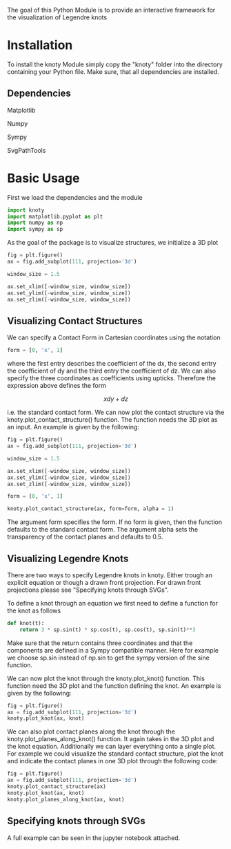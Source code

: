 The goal of this Python Module is to provide an interactive framework for the visualization of Legendre knots

# Installation
To install the knoty Module simply copy the "knoty" folder into the directory containing your Python file. Make sure, that all dependencies are installed.

## Dependencies
Matplotlib

Numpy

Sympy

SvgPathTools


# Basic Usage

First we load the dependencies and the module

```python
import knoty
import matplotlib.pyplot as plt
import numpy as np
import sympy as sp
```

As the goal of the package is to visualize structures, we initialize a 3D plot

```python
fig = plt.figure()
ax = fig.add_subplot(111, projection='3d')

window_size = 1.5

ax.set_xlim([-window_size, window_size])
ax.set_ylim([-window_size, window_size])
ax.set_zlim([-window_size, window_size])
```

## Visualizing Contact Structures

We can specify a Contact Form in Cartesian coordinates using the notation

```python
form = [0, 'x', 1]
```

where the first entry describes the coefficient of the dx, the second entry the coefficient of dy and the third entry the coefficient of dz. We can also specify the three coordinates as coefficients using upticks. Therefore the expression above defines the form

$$xdy + dz$$

i.e. the standard contact form. We can now plot the contact structure via the knoty.plot_contact_structure() function. The function needs the 3D plot as an input. An example is given by the following:

```python
fig = plt.figure()
ax = fig.add_subplot(111, projection='3d')

window_size = 1.5

ax.set_xlim([-window_size, window_size])
ax.set_ylim([-window_size, window_size])
ax.set_zlim([-window_size, window_size])

form = [0, 'x', 1]

knoty.plot_contact_structure(ax, form=form, alpha = 1)
```

The argument form specifies the form. If no form is given, then the function defaults to the standard contact form. The argument alpha sets the transparency of the contact planes and defaults to 0.5.

## Visualizing Legendre Knots

There are two ways to specify Legendre knots in knoty. Either trough an explicit equation or though a drawn front projection. For drawn front projections please see "Specifying knots through SVGs".

To define a knot through an equation we first need to define a function for the knot as follows

```python
def knot(t):
    return 3 * sp.sin(t) * sp.cos(t), sp.cos(t), sp.sin(t)**3
```

Make sure that the return contains three coordinates and that the components are defined in a Sympy compatible manner. Here for example we choose sp.sin instead of np.sin to get the sympy version of the sine function.

We can now plot the knot through the knoty.plot_knot() function. This function need the 3D plot and the function defining the knot. An example is given by the following:

```python
fig = plt.figure()
ax = fig.add_subplot(111, projection='3d')
knoty.plot_knot(ax, knot)
```

We can also plot contact planes along the knot through the knoty.plot_planes_along_knot() function. It again takes in the 3D plot and the knot equation. Additionally we can layer everything onto a single plot. For example we could visualize the standard contact structure, plot the knot and indicate the contact planes in one 3D plot through the following code:

```python
fig = plt.figure()
ax = fig.add_subplot(111, projection='3d')
knoty.plot_contact_structure(ax)
knoty.plot_knot(ax, knot)
knoty.plot_planes_along_knot(ax, knot)
```
## Specifying knots through SVGs

A full example can be seen in the jupyter notebook attached.

